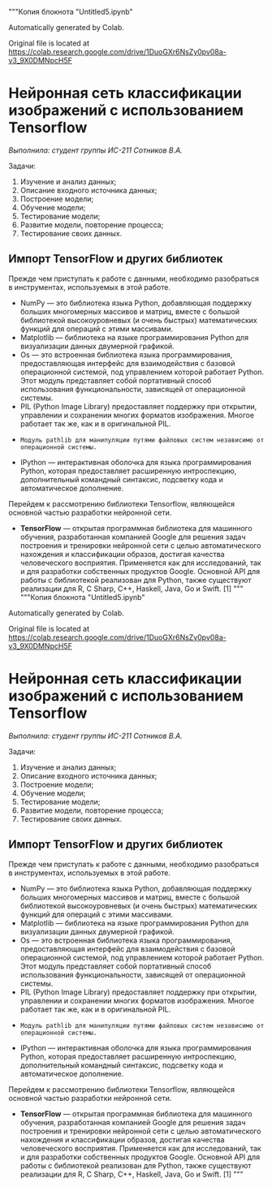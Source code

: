 """Копия блокнота "Untitled5.ipynb"

Automatically generated by Colab.

Original file is located at
    https://colab.research.google.com/drive/1DuoGXr6NsZy0pv08a-v3_9X0DMNpcH5F

# **Нейронная сеть классификации изображений с использованием Tensorflow**

*Выполнила: студент группы ИС-211
Сотников В.А.*

Задачи:

1.   Изучение и анализ данных;
2.   Описание входного источника данных;
3.   Построение модели;
4.   Обучение модели;
5.   Тестирование модели;
6.   Развитие модели, повторение процесса;
7.   Тестирование своих данных.

## **Импорт TensorFlow и других библиотек**

Прежде чем приступать к работе с данными, необходимо разобраться в инструментах, используемых в этой работе.

*   NumPy — это библиотека языка Python, добавляющая поддержку больших многомерных массивов и матриц, вместе с большой библиотекой высокоуровневых (и очень быстрых) математических функций для операций с этими массивами.
*   Matplotlib — библиотека на языке программирования Python для визуализации данных двумерной графикой.
*   Os — это встроенная библиотека языка программирования, предоставляющая интерфейс для взаимодействия с базовой операционной системой, под управлением которой работает Python. Этот модуль представляет собой портативный способ использования функциональности, зависящей от операционной системы.
*    PIL (Python Image Library) предоставляет поддержку при открытии, управлении и сохранении многих форматов изображения. Многое работает так же, как и в оригинальной PIL.
*     Модуль pathlib для манипуляции путями файловых систем независимо от операционной системы.
*    IPython — интерактивная оболочка для языка программирования Python, которая предоставляет расширенную интроспекцию, дополнительный командный синтаксис, подсветку кода и автоматическое дополнение.

Перейдем к рассмотрению библиотеки Tensorflow, являющейся основной частью разработки нейронной сети.
*    **TensorFlow** — открытая программная библиотека для машинного обучения, разработанная компанией Google для решения задач построения и тренировки нейронной сети с целью автоматического нахождения и классификации образов, достигая качества человеческого восприятия. Применяется как для исследований, так и для разработки собственных продуктов Google. Основной API для работы с библиотекой реализован для Python, также существуют реализации для R, C Sharp, C++, Haskell, Java, Go и Swift.
[1]
"""
"""Копия блокнота "Untitled5.ipynb"

Automatically generated by Colab.

Original file is located at
    https://colab.research.google.com/drive/1DuoGXr6NsZy0pv08a-v3_9X0DMNpcH5F

# **Нейронная сеть классификации изображений с использованием Tensorflow**

*Выполнила: студент группы ИС-211
Сотников В.А.*

Задачи:

1.   Изучение и анализ данных;
2.   Описание входного источника данных;
3.   Построение модели;
4.   Обучение модели;
5.   Тестирование модели;
6.   Развитие модели, повторение процесса;
7.   Тестирование своих данных.

## **Импорт TensorFlow и других библиотек**

Прежде чем приступать к работе с данными, необходимо разобраться в инструментах, используемых в этой работе.

*   NumPy — это библиотека языка Python, добавляющая поддержку больших многомерных массивов и матриц, вместе с большой библиотекой высокоуровневых (и очень быстрых) математических функций для операций с этими массивами.
*   Matplotlib — библиотека на языке программирования Python для визуализации данных двумерной графикой.
*   Os — это встроенная библиотека языка программирования, предоставляющая интерфейс для взаимодействия с базовой операционной системой, под управлением которой работает Python. Этот модуль представляет собой портативный способ использования функциональности, зависящей от операционной системы.
*    PIL (Python Image Library) предоставляет поддержку при открытии, управлении и сохранении многих форматов изображения. Многое работает так же, как и в оригинальной PIL.
*     Модуль pathlib для манипуляции путями файловых систем независимо от операционной системы.
*    IPython — интерактивная оболочка для языка программирования Python, которая предоставляет расширенную интроспекцию, дополнительный командный синтаксис, подсветку кода и автоматическое дополнение.

Перейдем к рассмотрению библиотеки Tensorflow, являющейся основной частью разработки нейронной сети.
*    **TensorFlow** — открытая программная библиотека для машинного обучения, разработанная компанией Google для решения задач построения и тренировки нейронной сети с целью автоматического нахождения и классификации образов, достигая качества человеческого восприятия. Применяется как для исследований, так и для разработки собственных продуктов Google. Основной API для работы с библиотекой реализован для Python, также существуют реализации для R, C Sharp, C++, Haskell, Java, Go и Swift.
[1]
"""